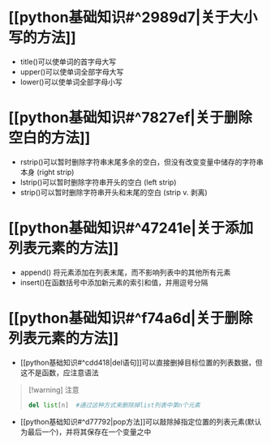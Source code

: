 # [[python基础知识#^2989d7|关于大小写的方法]]

- title()可以使单词的首字母大写
- upper()可以使单词全部字母大写
- lower()可以使单词全部字母小写

# [[python基础知识#^7827ef|关于删除空白的方法]]

- rstrip()可以暂时删除字符串末尾多余的空白，但没有改变变量中储存的字符串本身 (right strip)
- lstrip()可以暂时删除字符串开头的空白 (left strip)
- strip()可以暂时删除字符串开头和末尾的空白 (strip v. 剥离)

# [[python基础知识#^47241e|关于添加列表元素的方法]]

- append() 将元素添加在列表末尾，而不影响列表中的其他所有元素
- insert()在函数括号中添加新元素的索引和值，并用逗号分隔

# [[python基础知识#^f74a6d|关于删除列表元素的方法]]
- [[python基础知识#^cdd418|del语句]]可以直接删掉目标位置的列表数据，但这不是函数，应注意语法
> [!warning] 注意
> ```python
> del list[n]  #通过这种方式来删除掉list列表中第n个元素
> ```
- [[python基础知识#^d77792|pop方法]]可以敲除掉指定位置的列表元素(默认为最后一个)，并将其保存在一个变量之中